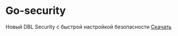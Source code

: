 # Go-security
Новый DBL Security с быстрой настройкой безопасности
[Скачать](https://github.com/NikitaBashirov/Go-security/blob/main/gosecurity.msc)
